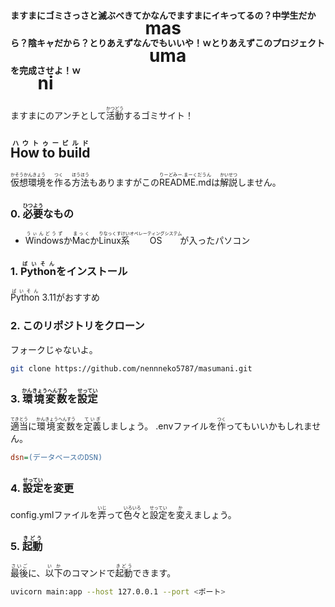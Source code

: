 # <ruby>masumani<rp>(</rp><rt>ますまにゴミさっさと滅ぶべきてかなんでますまにイキってるの？中学生だから？陰キャだから？とりあえずなんでもいいや！ｗとりあえずこのプロジェクトを完成させよ！ｗ</rt><rp>)</rp></ruby>
ますまにのアンチとして<ruby>活動<rp>(</rp><rt>かつどう</rt><rp>)</rp></ruby>するゴミサイト！
## <ruby>How to build<rp>(</rp><rt>ハウトゥービルド</rt><rp>)</rp></ruby>
<ruby>仮想環境<rp>(</rp><rt>かそうかんきょう</rt><rp>)</rp></ruby>を<ruby>作<rp>(</rp><rt>つく</rt><rp>)</rp></ruby>る<ruby>方法<rp>(</rp><rt>ほうほう</rt><rp>)</rp></ruby>もありますがこの<ruby>README.md<rp>(</rp><rt>りーどみー.まーくだうん</rt><rp>)</rp></ruby>は<ruby>解説<rp>(</rp><rt>かいせつ</rt><rp>)</rp></ruby>しません。
### 0. <ruby>必要<rp>(</rp><rt>ひつよう</rt><rp>)</rp></ruby>なもの
- <ruby>Windows<rp>(</rp><rt>うぃんどうず</rt><rp>)</rp></ruby>か<ruby>Mac<rp>(</rp><rt>まっく</rt><rp>)</rp></ruby>か<ruby>Linux系<rp>(</rp><rt>りなっくすけい</rt><rp>)</rp></ruby><ruby>OS<rp>(</rp><rt>オペレーティングシステム</rt><rp>)</rp></ruby>が入ったパソコン
### 1. <ruby>Python<rp>(</rp><rt>ぱいそん</rt><rp>)</rp></ruby>をインストール
<ruby>Python<rp>(</rp><rt>ぱいそん</rt><rp>)</rp></ruby> 3.11がおすすめ
### 2. このリポジトリをクローン
フォークじゃないよ。
```bash
git clone https://github.com/nennneko5787/masumani.git
```
### 3. <ruby>環境変数<rp>(</rp><rt>かんきょうへんすう</rt><rp>)</rp></ruby>を<ruby>設定<rp>(</rp><rt>せってい</rt><rp>)</rp></ruby>
<ruby>適当<rp>(</rp><rt>てきとう</rt><rp>)</rp></ruby>に<ruby>環境変数<rp>(</rp><rt>かんきょうへんすう</rt><rp>)</rp></ruby>を<ruby>定義<rp>(</rp><rt>ていぎ</rt><rp>)</rp></ruby>しましょう。
.envファイルを<ruby>作<rp>(</rp><rt>つく</rt><rp>)</rp></ruby>ってもいいかもしれません。
```ini
dsn=(データベースのDSN)
```
### 4. <ruby>設定<rp>(</rp><rt>せってい</rt><rp>)</rp></ruby>を変更
config.ymlファイルを<ruby>弄<rp>(</rp><rt>いじ</rt><rp>)</rp></ruby>って<ruby>色々<rp>(</rp><rt>いろいろ</rt><rp>)</rp></ruby>と<ruby>設定<rp>(</rp><rt>せってい</rt><rp>)</rp></ruby>を<ruby>変<rp>(</rp><rt>か</rt><rp>)</rp></ruby>えましょう。
### 5. <ruby>起動<rp>(</rp><rt>きどう</rt><rp>)</rp></ruby>
<ruby>最後<rp>(</rp><rt>さいご</rt><rp>)</rp></ruby>に、<ruby>以下<rp>(</rp><rt>いか</rt><rp>)</rp></ruby>のコマンドで<ruby>起動<rp>(</rp><rt>きどう</rt><rp>)</rp></ruby>できます。
```bash
uvicorn main:app --host 127.0.0.1 --port <ポート>
```